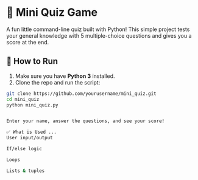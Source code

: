 # 🧠 Mini Quiz Game

A fun little command-line quiz built with Python! This simple project tests your general knowledge with 5 multiple-choice questions and gives you a score at the end.

## 🔧 How to Run

1. Make sure you have **Python 3** installed.
2. Clone the repo and run the script:

```bash
git clone https://github.com/yourusername/mini_quiz.git
cd mini_quiz
python mini_quiz.py


Enter your name, answer the questions, and see your score!

✅ What is Used ...
User input/output

If/else logic

Loops

Lists & tuples
